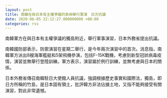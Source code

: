 ```yaml
---
layout: post
title: 南韓在與日本有主權爭議的島嶼舉行軍演　日方抗議
date: 2020-06-05 22:12:27.000000000 +08:00
categories: rss
---
```


南韓軍方在與日本有主權爭議的獨島附近，舉行軍事演習，日本外務省提出抗議。

南韓國防部表示，防禦演習在星期二舉行，是今年兩次演習中的首次。消息指，南韓軍方派出8艘海軍艦艇和5架飛機參演，包括F-15K戰機，考慮到新型冠狀病毒疫情，演習並無舉行登陸訓練。軍方表示，演習屬於例行訓練，並無考慮與日本的關係。

日本外務省傳召南韓駐日大使館人員抗議，強調根據歷史事實和國際法，獨島，即日方所稱的竹島，是日本固有領土，批評韓方非法佔據土地，又指不能夠接受有關演習，對此非常遺憾。
